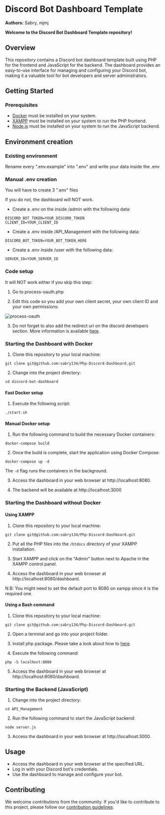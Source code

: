 # Discord Bot Dashboard Template

**Authors:** Sabry, mjmj

**Welcome to the Discord Bot Dashboard Template repository!**

## Overview

This repository contains a Discord bot dashboard template built using PHP for the frontend and JavaScript for the backend. The dashboard provides an easy-to-use interface for managing and configuring your Discord bot, making it a valuable tool for bot developers and server administrators.

## Getting Started

### Prerequisites

- [Docker](https://www.docker.com/get-started) must be installed on your system.
- [XAMPP](https://www.apachefriends.org/index.html) must be installed on your system to run the PHP frontend.
- [Node.js](https://nodejs.org/) must be installed on your system to run the JavaScript backend.


## Environment creation

### Existing environment

Rename every ".env.example" into ".env" and write your data inside the .env

### Manual .env creation

You will have to create 3 ".env" files

If you do not, the dashboard will NOT work.

- Create a .env on the inside /admin with the following data:

```
DISCORD_BOT_TOKEN=YOUR_DISCORD_TOKEN
CLIENT_ID=YOUR_CLIENT_ID
```

- Create a .env inside /API_Management with the following data:

```
DISCORD_BOT_TOKEN=YOUR_BOT_TOKEN_HERE
```

- Create a .env inside /user with the following data:

```
SERVER_ID=YOUR_SERVER_ID
```

### Code setup

It will NOT work either if you skip this step:

1. Go to process-oauth.php

2. Edit this code so you add your own client secret, your own client ID and your own permissions:

![process-oauth](https://imgur.com/xUJCTKI.png)

3. Do not forget to also add the redirect uri on the discord developers section. More information is available [here](https://discord.com/developers/docs/intro).




### Starting the Dashboard with Docker

1. Clone this repository to your local machine:
```
git clone git@github.com:sabry134/Php-Discord-Dashboard.git
```
2. Change into the project directory:
```
cd discord-bot-dashboard
```

#### Fast Docker setup

1. Execute the following script:
```
./start.sh
```

#### Manual Docker setup

1. Run the following command to build the necessary Docker containers:
```
docker-compose build
```
2. Once the build is complete, start the application using Docker Compose:
```
docker-compose up -d
```


The `-d` flag runs the containers in the background.

3. Access the dashboard in your web browser at http://localhost:8080.

4. The backend will be available at http://localhost:3000

### Starting the Dashboard without Docker

#### Using XAMPP

1. Clone this repository to your local machine:
```
git clone git@github.com:sabry134/Php-Discord-Dashboard.git
```

2. Put all the PHP files into the `/htdocs` directory of your XAMPP installation.

3. Start XAMPP and click on the "Admin" button next to Apache in the XAMPP control panel.

4. Access the dashboard in your web browser at http://localhost:8080/dashboard.


N.B: You might need to set the default port to 8080 on xampp since it is the required one.

#### Using a Bash command

1. Clone this repository to your local machine:
```
git clone git@github.com:sabry134/Php-Discord-Dashboard.git
```

2. Open a terminal and go into your project folder.

3. Install php package. Please take a look about how to [here](https://hpcshare.sdsc.edu/help/how-to-install-php).

4. Execute the following command:

```
php -S localhost:8080
```

5. Access the dashboard in your web browser at http://localhost:8080/dashboard.

### Starting the Backend (JavaScript)

1. Change into the project directory:
```
cd API_Management
```

2. Run the following command to start the JavaScript backend:
```
node server.js
```
3. Access the dashboard in your web browser at http://localhost:3000.


## Usage

- Access the dashboard in your web browser at the specified URL.
- Log in with your Discord bot's credentials.
- Use the dashboard to manage and configure your bot.

  


## Contributing

We welcome contributions from the community. If you'd like to contribute to this project, please follow our [contribution guidelines](CONTRIBUTING.md).
